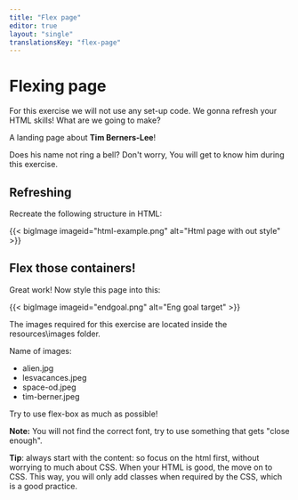 ```yaml
---
title: "Flex page"
editor: true
layout: "single"
translationsKey: "flex-page"
---
```


# Flexing page

For this exercise we will not use any set-up code. We gonna refresh your HTML skills!
What are we going to make?

A landing page about **Tim Berners-Lee**!

Does his name not ring a bell? Don't worry, You will get to know him during this exercise.

## Refreshing

Recreate the following structure in HTML:

{{< bigImage imageid="html-example.png" alt="Html page with out style" >}}

## Flex those containers!

Great work! Now style this page into this:

{{< bigImage imageid="endgoal.png" alt="Eng goal target" >}}

The images required for this exercise are located inside the resources\images folder.

Name of images: 
- alien.jpg
- lesvacances.jpeg
- space-od.jpeg
- tim-berner.jpeg

Try to use flex-box as much as possible!

**Note:** You will not find the correct font, try to use something that gets "close enough".

**Tip**: always start with the content: so focus on the html first, without worrying to much about CSS. When your HTML is good, the move on to CSS. This way, you will only add classes when required by the CSS, which is a good practice.